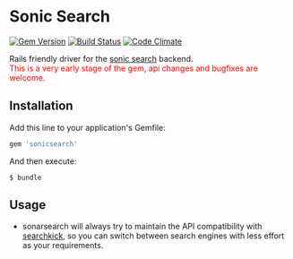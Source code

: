 # Sonic Search

[![Gem Version](https://badge.fury.io/rb/sonicsearch.svg)](https://badge.fury.io/rb/sonicsearch) [![Build Status](https://travis-ci.org/oshanz/sonicsearch.svg?branch=master)](https://travis-ci.org/oshanz/sonicsearch) [![Code Climate](https://codeclimate.com/github/oshanz/sonicsearch/badges/gpa.svg)](https://codeclimate.com/github/oshanz/sonicsearch)

Rails friendly driver for the [sonic search](https://github.com/valeriansaliou/sonic) backend.  
<span style="color:red">This is a very early stage of the gem, api changes and bugfixes are welcome.</span>

## Installation

Add this line to your application's Gemfile:

```ruby
gem 'sonicsearch'
```

And then execute:

    $ bundle

## Usage

- sonarsearch will always try to maintain the API compatibility with [searchkick](https://github.com/ankane/searchkick), so you can switch between search engines with less effort as your requirements.
